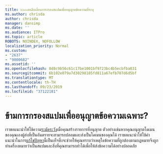 ```yaml
---
title: ๒๖๓๗หลีกเลี่ยงการกรองสแปมเพื่ออนุญาตข้อความที่ระบุ
ms.author: chrisda
author: chrisda
manager: dansimp
ms.date: ''
ms.audience: ITPro
ms.topic: article
ROBOTS: NOINDEX, NOFOLLOW
localization_priority: Normal
ms.custom:
- "2637"
- "9000682"
ms.assetid: ''
ms.openlocfilehash: 8d8c9b56c61c17be1001bf9723bc4b5ecbfba031
ms.sourcegitcommit: 6b102e079a7d30298105fd811a67efb707d6d5bf
ms.translationtype: MT
ms.contentlocale: th-TH
ms.lasthandoff: 09/23/2019
ms.locfileid: "37122181"
---
```

# <a name="bypass-spam-filtering-to-allow-specific-messages"></a>ข้ามการกรองสแปมเพื่ออนุญาตข้อความเฉพาะ?

เราขอแนะนำให้ใช้ความ[ระมัดระวัง](https://docs.microsoft.com/exchange/troubleshoot/antispam/cautions-against-bypassing-spam-filters)เมื่อคุณสร้างรายการที่อนุญาต ตัวอย่างเช่นหากคุณอนุญาตโดเมนของคุณเองผู้ส่งที่เป็นอันตรายจะสามารถปลอมและส่งเป็นโดเมนของคุณได้  เราขอแนะนำให้ใช้คำแนะนำในการ[แก้ไขปัญหา](https://docs.microsoft.com/office365/securitycompliance/prevent-email-from-being-marked-as-spam)นี้เป็นเท็จซึ่งจะช่วยให้คุณทราบว่าเหตุใดข้อความที่ถูกต้องตามกฎหมายจึงถูกทำเครื่องหมายว่าเป็นสแปมและสิ่งที่คุณสามารถทำได้เพื่อให้ส่งข้อความได้อย่างปลอดภัย
